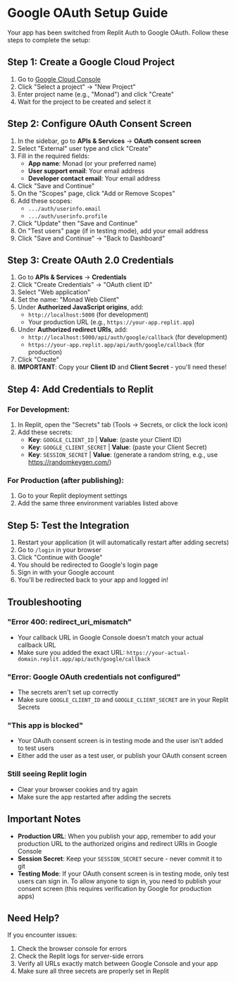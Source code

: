 # Google OAuth Setup Guide

Your app has been switched from Replit Auth to Google OAuth. Follow these steps to complete the setup:

## Step 1: Create a Google Cloud Project

1. Go to [Google Cloud Console](https://console.cloud.google.com/)
2. Click "Select a project" → "New Project"
3. Enter project name (e.g., "Monad") and click "Create"
4. Wait for the project to be created and select it

## Step 2: Configure OAuth Consent Screen

1. In the sidebar, go to **APIs & Services** → **OAuth consent screen**
2. Select "External" user type and click "Create"
3. Fill in the required fields:
   - **App name**: Monad (or your preferred name)
   - **User support email**: Your email address
   - **Developer contact email**: Your email address
4. Click "Save and Continue"
5. On the "Scopes" page, click "Add or Remove Scopes"
6. Add these scopes:
   - `.../auth/userinfo.email`
   - `.../auth/userinfo.profile`
7. Click "Update" then "Save and Continue"
8. On "Test users" page (if in testing mode), add your email address
9. Click "Save and Continue" → "Back to Dashboard"

## Step 3: Create OAuth 2.0 Credentials

1. Go to **APIs & Services** → **Credentials**
2. Click "Create Credentials" → "OAuth client ID"
3. Select "Web application"
4. Set the name: "Monad Web Client"
5. Under **Authorized JavaScript origins**, add:
   - `http://localhost:5000` (for development)
   - Your production URL (e.g., `https://your-app.replit.app`)
6. Under **Authorized redirect URIs**, add:
   - `http://localhost:5000/api/auth/google/callback` (for development)
   - `https://your-app.replit.app/api/auth/google/callback` (for production)
7. Click "Create"
8. **IMPORTANT**: Copy your **Client ID** and **Client Secret** - you'll need these!

## Step 4: Add Credentials to Replit

### For Development:
1. In Replit, open the "Secrets" tab (Tools → Secrets, or click the lock icon)
2. Add these secrets:
   - **Key**: `GOOGLE_CLIENT_ID` | **Value**: (paste your Client ID)
   - **Key**: `GOOGLE_CLIENT_SECRET` | **Value**: (paste your Client Secret)
   - **Key**: `SESSION_SECRET` | **Value**: (generate a random string, e.g., use https://randomkeygen.com/)

### For Production (after publishing):
1. Go to your Replit deployment settings
2. Add the same three environment variables listed above

## Step 5: Test the Integration

1. Restart your application (it will automatically restart after adding secrets)
2. Go to `/login` in your browser
3. Click "Continue with Google"
4. You should be redirected to Google's login page
5. Sign in with your Google account
6. You'll be redirected back to your app and logged in!

## Troubleshooting

### "Error 400: redirect_uri_mismatch"
- Your callback URL in Google Console doesn't match your actual callback URL
- Make sure you added the exact URL: `https://your-actual-domain.replit.app/api/auth/google/callback`

### "Error: Google OAuth credentials not configured"
- The secrets aren't set up correctly
- Make sure `GOOGLE_CLIENT_ID` and `GOOGLE_CLIENT_SECRET` are in your Replit Secrets

### "This app is blocked"
- Your OAuth consent screen is in testing mode and the user isn't added to test users
- Either add the user as a test user, or publish your OAuth consent screen

### Still seeing Replit login
- Clear your browser cookies and try again
- Make sure the app restarted after adding the secrets

## Important Notes

- **Production URL**: When you publish your app, remember to add your production URL to the authorized origins and redirect URIs in Google Console
- **Session Secret**: Keep your `SESSION_SECRET` secure - never commit it to git
- **Testing Mode**: If your OAuth consent screen is in testing mode, only test users can sign in. To allow anyone to sign in, you need to publish your consent screen (this requires verification by Google for production apps)

## Need Help?

If you encounter issues:
1. Check the browser console for errors
2. Check the Replit logs for server-side errors
3. Verify all URLs exactly match between Google Console and your app
4. Make sure all three secrets are properly set in Replit
